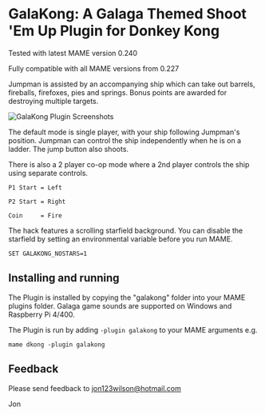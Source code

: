# **GalaKong: A Galaga Themed Shoot 'Em Up Plugin for Donkey Kong** #

Tested with latest MAME version 0.240

Fully compatible with all MAME versions from 0.227

Jumpman is assisted by an accompanying ship which can take out barrels, fireballs, firefoxes, pies and springs.  Bonus points are awarded for destroying multiple targets.


![GalaKong Plugin Screenshots](https://i.imgur.com/R3BX3Wv.png)


The default mode is single player,  with your ship following Jumpman's position.  Jumpman can control the ship independently when he is on a ladder.  The jump button also shoots.

There is also a 2 player co-op mode where a 2nd player controls the ship using separate controls.
 	
	P1 Start = Left
    
	P2 Start = Right
	
	Coin     = Fire

The hack features a scrolling starfield background.
You can disable the starfield by setting an environmental variable before you run MAME.

```SET GALAKONG_NOSTARS=1```
  
## Installing and running
 
The Plugin is installed by copying the "galakong" folder into your MAME plugins folder.
Galaga game sounds are supported on Windows and Raspberry Pi 4/400.

The Plugin is run by adding `-plugin galakong` to your MAME arguments e.g.

```mame dkong -plugin galakong```  


## Feedback

Please send feedback to jon123wilson@hotmail.com

Jon

